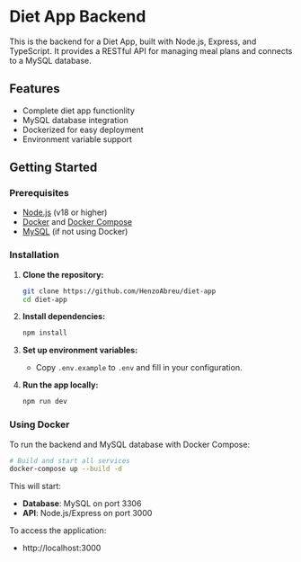 # Diet App Backend

This is the backend for a Diet App, built with Node.js, Express, and TypeScript. It provides a RESTful API for managing meal plans and connects to a MySQL database.

## Features

- Complete diet app functionlity
- MySQL database integration
- Dockerized for easy deployment
- Environment variable support

## Getting Started

### Prerequisites

- [Node.js](https://nodejs.org/) (v18 or higher)
- [Docker](https://www.docker.com/) and [Docker Compose](https://docs.docker.com/compose/)
- [MySQL](https://www.mysql.com/) (if not using Docker)

### Installation

1. **Clone the repository:**

   ```bash
   git clone https://github.com/HenzoAbreu/diet-app
   cd diet-app
   ```

2. **Install dependencies:**

   ```bash
   npm install
   ```

3. **Set up environment variables:**
   - Copy `.env.example` to `.env` and fill in your configuration.

4. **Run the app locally:**
   ```bash
   npm run dev
   ```

### Using Docker

To run the backend and MySQL database with Docker Compose:

```bash
# Build and start all services
docker-compose up --build -d
```

This will start:

- **Database**: MySQL on port 3306
- **API**: Node.js/Express on port 3000

To access the application:

- http://localhost:3000
